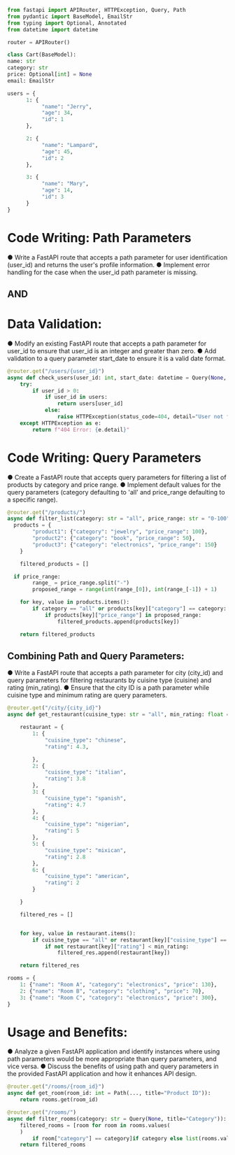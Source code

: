 ```python
from fastapi import APIRouter, HTTPException, Query, Path
from pydantic import BaseModel, EmailStr
from typing import Optional, Annotated
from datetime import datetime

router = APIRouter()

class Cart(BaseModel):
name: str
category: str
price: Optional[int] = None
email: EmailStr

users = {
      1: {
           "name": "Jerry",
           "age": 34,
           "id": 1
      },

      2: {
           "name": "Lampard",
           "age": 45,
           "id": 2
      },

      3: {
           "name": "Mary",
           "age": 14,
           "id": 3
      }
}
```

# Code Writing: Path Parameters

● Write a FastAPI route that accepts a path parameter for user identification (user_id) and returns the user's profile information.
● Implement error handling for the case when the user_id path parameter is missing.

## AND

# Data Validation:

● Modify an existing FastAPI route that accepts a path parameter for user_id to ensure that user_id is an integer and greater than zero.
● Add validation to a query parameter start_date to ensure it is a valid date format.

```python
@router.get("/users/{user_id}")
async def check_users(user_id: int, start_date: datetime = Query(None, title="Start date")):
    try:
        if user_id > 0:
            if user_id in users:
                return users[user_id]
            else:
                raise HTTPException(status_code=404, detail="User not found")
    except HTTPException as e:
        return f"404 Error: {e.detail}"
```

# Code Writing: Query Parameters

● Create a FastAPI route that accepts query parameters for filtering a list of products by category and price range.
● Implement default values for the query parameters (category defaulting to 'all' and price_range defaulting to a specific range).

```python
@router.get("/products/")
async def filter_list(category: str = "all", price_range: str = "0-100", q: str | None = None):
  products = {
        "product1": {"category": "jewelry", "price_range": 100},
        "product2": {"category": "book", "price_range": 50},
        "product3": {"category": "electronics", "price_range": 150}
    }

    filtered_products = []

  if price_range:
        range_ = price_range.split("-")
        proposed_range = range(int(range_[0]), int(range_[-1]) + 1)

    for key, value in products.items():
        if category == "all" or products[key]["category"] == category:
            if products[key]["price_range"] in proposed_range:
                filtered_products.append(products[key])

    return filtered_products
```

## Combining Path and Query Parameters:

● Write a FastAPI route that accepts a path parameter for city (city_id) and query parameters for filtering restaurants by cuisine type (cuisine) and rating (min_rating).
● Ensure that the city ID is a path parameter while cuisine type and minimum rating are query parameters.

```python
@router.get("/city/{city_id}")
async def get_restaurant(cuisine_type: str = "all", min_rating: float = 3.0):

    restaurant = {
        1: {
            "cuisine_type": "chinese",
            "rating": 4.3,

        },
        2: {
            "cuisine_type": "italian",
            "rating": 3.8
        },
        3: {
            "cuisine_type": "spanish",
            "rating": 4.7
        },
        4: {
            "cuisine_type": "nigerian",
            "rating": 5
        },
        5: {
            "cuisine_type": "mixican",
            "rating": 2.8
        },
        6: {
            "cuisine_type": "american",
            "rating": 2
        }

    }

    filtered_res = []


    for key, value in restaurant.items():
        if cuisine_type == "all" or restaurant[key]["cuisine_type"] == cuisine_type:
            if not restaurant[key]["rating"] < min_rating:
                filtered_res.append(restaurant[key])

    return filtered_res

rooms = {
    1: {"name": "Room A", "category": "electronics", "price": 130},
    2: {"name": "Room B", "category": "clothing", "price": 70},
    3: {"name": "Room C", "category": "electronics", "price": 300},
}
```

# Usage and Benefits:

● Analyze a given FastAPI application and identify instances where using path parameters would be more appropriate than query parameters, and vice versa.
● Discuss the benefits of using path and query parameters in the provided FastAPI application and how it enhances API design.

```python
@router.get("/rooms/{room_id}")
async def get_room(room_id: int = Path(..., title="Product ID")):
    return rooms.get(room_id)

@router.get("/rooms/")
async def filter_rooms(category: str = Query(None, title="Category")):
    filtered_rooms = [room for room in rooms.values(
    )
        if room["category"] == category]if category else list(rooms.values())
    return filtered_rooms
```
